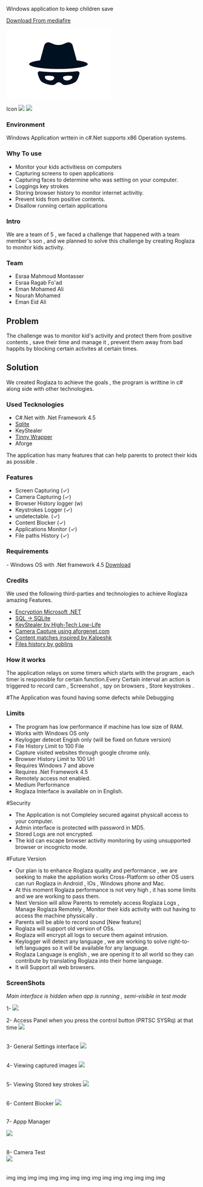 Windows application to keep children save


<a href='http://www.mediafire.com/file/mlohbia9d34elk3/Roglaza_1.3.zip' > Download From mediafire </a>

<img src='https://raw.githubusercontent.com/5savers/Roglaza/master/roglaza.png' />


Icon <img src='http://i.imgur.com/KVPHpKB.png' />
<img src='https://image.flaticon.com/icons/png/128/48/48857.png' />

<h3>Environment</h3>
Windows Application wrttein in c#.Net supports x86 Operation systems.
<h3> Why To use</h3>

- Monitor your kids activitiess on computers 
- Capturing screens to open applications
- Capturing faces to determine who was setting on your computer.
- Loggings key strokes
- Storing browser history  to monitor internet activitiy.
- Prevent kids from positive contents.
- Disallow running certain applications


<h3>Intro</h3>

We are a team of 5 , we faced a challenge that happened with a team member's son , and we planned to solve this challenge by creating Roglaza to monitor kids activity.
<h3>Team</h3>

- Esraa Mahmoud Montasser
- Esraa Ragab Fo'ad
- Eman Mohamed Ali
- Nourah Mohamed
- Eman Eid Ali

<h2>Problem</h2>

The challenge was to monitor kid's activity and protect them from positive contents , save their time  and manage it , prevent them away from bad happits by blocking certain activites at certain times.

<h2>Solution</h2>
We created Roglaza to achieve the goals , the program is writtine in c# along side with other technologies.

<h3>Used Tecknologies </h3>

- C#.Net with .Net Framework 4.5
- [Sqlite](http://system.data.sqlite.org/downloads/1.0.105.1/sqlite-netFx-source-1.0.105.1.zip)
- KeyStealer 
- [Tinny Wrapper](http://system.data.sqlite.org/downloads/1.0.105.1/sqlite-netFx-source-1.0.105.1.zip) 
- Aforge

The application has many features that can help parents to protect their kids as possible .

<h3>Features</h3>

- Screen Capturing 			(✓)
- Camera Capturing  		(✓)
- Browser History logger	(w)
- Keystrokes Logger			(✓)
- undetectable.				(✓)
- Content Blocker 			(✓)
- Applications Monitor		(✓)
- File paths History        (✓)


<h3>Requirements</h3>
- Windows OS with .Net framework 4.5
<a href='http://www.microsoft.com/en-eg/download/details.aspx?id=30653' >Download</a>


<h3>Credits</h3>
We used the following third-parties and technologies to achieve Roglaza amazing Features. 

- [Encryption Microsoft .NET](https://msdn.microsoft.com/en-us/library/system.security.cryptography.md5(v=vs.110).aspx)
- [SQL -> SQLite](http://blog.tigrangasparian.com/2012/02/09/getting-started-with-sqlite-in-c-part-one/)
- [KeyStealer by High-Tech Low-Life ](https://codeload.github.com/htll/KeyStealer/zip/master)
- [Camera Capture using aforgenet.com](http://www.aforgenet.com/)
- [Content matches inspired by Kalpeshk](https://github.com/Kalpeshk9967016292/Antiporn)
- [Files history by goblins](https://www.codeproject.com/Articles/7500/The-Tiny-Wrapper-Class-for-URL-History-Interface-i) 

<h3> How it works </h3>
The application relays on some timers which starts with the program  , each timer is responsible for certain function.Every Certain interval an action is triggered to record cam , Screenshot , spy on browsers , Store keystrokes .


#The Application was found having some defects while Debugging
<h3> Limits </h3>

- The program has low performance if machine has low size of RAM.
- Works with Windows OS only
- Keylogger detecet Engish only (will be fixed on future version)
- File History Limit to 100 File
- Capture visited websites through google chrome only.
- Browser History Limit to 100 Url
- Requires Windows 7 and above
- Requires .Net Framework 4.5
- Remotely access not enabled.
- Medium Performance
- Roglaza Interface is available on in English.



#Security
- The Application is not Compleley secured against physicall access to your computer.
- Admin interface is protected with password in MD5.
- Stored Logs are not encrypted.
- The kid can escape browser activity monitoring by using unsupported browser or incognicto mode.


#Future Version
- Our plan is to enhance Roglaza quality and performance , we are seeking to make the appliation works Cross-Platform so other OS users can run Roglaza in Android , IOs , Windows phone and Mac.
- At this moment Roglaza performance is not very high , it has some limits and we are working to pass them.
- Next Version will allow Parents to remotely access Roglaza Logs , Manage Roglaza Remotely , Monitor their kids activity with out having to access the machine physsically .
- Parents will be able to record sound [New feature]
- Roglaza will support old version of OSs.
- Roglaza will encrypt all logs to secure them against intrusion.
- Keylogger will detect any language , we are working to solve right-to-left languages so it will be available for any language.
- Roglaza Language is english , we are opening it  to all world so they can contribute by translating Roglaza into their home language.
- It will Support all web browsers.

<h3> ScreenShots</h3>

*Main interface is hidden when app is running , semi-visible in test mode*

 
1- <img src='http://i.imgur.com/sgWdZtj.jpg' /> <br />


2- Access Panel when you press the control button (PRTSC SYSRq) at that time
<img src="http://i.imgur.com/FwgeNU3.jpg" /> <br /> <br />


3- General Settings interface
<img src='http://i.imgur.com/O7Soqeu.jpg' /> <br /> <br />



4- Viewing captured images 
<img src='http://i.imgur.com/yuwa2Nf.jpg' /> <br /> <br />



5- Viewing Stored key strokes
<img src='http://i.imgur.com/mW3djil.jpg' /> <br /> <br />


6- Content Blocker 
<img src='http://i.imgur.com/7TsAiYo.jpg' /> <br /> <br />



7- Appp Manager

<img src='http://i.imgur.com/nbdxAGM.jpg' /> <br /> <br />
 
 8- Camera Test  
<img src='http://i.imgur.com/Aa5n0SS.jpg' /> <br /> <br />


<a src='http://i.imgur.com/hLYMuGb.jpg' > img</a>
<a src='http://i.imgur.com/7p59F19.jpg' > img</a>
<a src='http://i.imgur.com/bQmo5IP.jpg' > img</a>
<a src='http://i.imgur.com/24YCSgO.jpg' > img</a>
<a src='http://i.imgur.com/QRidJt2.jpg' > img</a>
<a src='http://i.imgur.com/xcJtYOa.jpg' > img</a>
<a src='http://i.imgur.com/cytMgpW.jpg' > img</a>
<a src='http://i.imgur.com/CoyMRvU.jpg' > img</a>
<a src='http://i.imgur.com/PmN5mEw.jpg' > img</a>
<a src='http://i.imgur.com/y4gMuY5.jpg' > img</a>
<a src='http://i.imgur.com/JHq5Scv.jpg' > img</a>
<a src='http://i.imgur.com/hEZng9l.jpg' > img</a>
<a src='http://i.imgur.com/GP7VN0T.jpg' > img</a>
<a src='http://i.imgur.com/qxpTin2.jpg' > img</a>
<a src='http://i.imgur.com/PJOjWkA.jpg' > img</a>
